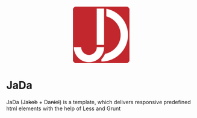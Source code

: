 <p align="center">
  <a href="https://github.com/danielroetzer">
    <img src="media/icon/ms-icon-150x150.png">
  </a>
</p>


# JaDa
JaDa (Ja~~kob~~ + Da~~niel~~) is a template, which delivers responsive predefined html elements with the help of Less and Grunt
